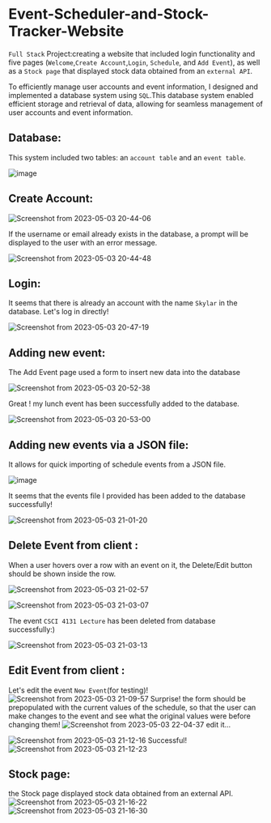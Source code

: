 # Event-Scheduler-and-Stock-Tracker-Website
`Full Stack` Project:creating a website that included login functionality and five pages (`Welcome`,`Create Account`,`Login`, `Schedule`, and `Add Event`), as well as a `Stock page` that displayed stock data obtained from an `external API`.

To efficiently manage user accounts and event information, I designed and implemented a database system using `SQL`.This database system enabled efficient storage and retrieval of data, allowing for seamless management of user accounts and event information.

## Database:
This system included two tables: an `account table` and an `event table`. 

![image](https://user-images.githubusercontent.com/112202949/235239034-14dca81e-7a7f-4a2a-9465-1eb8870d14ab.png)



## Create Account: 

![Screenshot from 2023-05-03 20-44-06](https://user-images.githubusercontent.com/112202949/236090988-04204704-0408-4391-9a29-c84ddd0cf557.png)

If the username or email already exists in the database, a prompt will be displayed to the user with an error message.

![Screenshot from 2023-05-03 20-44-48](https://user-images.githubusercontent.com/112202949/236091067-1c7e4109-2582-42c3-9110-1ab66ee69963.png)

## Login:

It seems that there is already an account with the name `Skylar` in the database. Let's log in directly! 

![Screenshot from 2023-05-03 20-47-19](https://user-images.githubusercontent.com/112202949/236091490-49577376-b09f-48ad-a8f6-8fbc04fc57a1.png)



## Adding new event:

The Add Event page used a form to insert new data into the database

![Screenshot from 2023-05-03 20-52-38](https://user-images.githubusercontent.com/112202949/236092923-b1f67878-763e-479f-8706-6511bd8b1c2a.png)


Great ! my lunch event has been successfully added to the database.

![Screenshot from 2023-05-03 20-53-00](https://user-images.githubusercontent.com/112202949/236092775-2bcf0490-aa76-43b1-8210-1f62ab8e26b1.png)


## Adding new events via a JSON file:

It allows for quick importing of schedule events from a JSON file. 

![image](https://user-images.githubusercontent.com/112202949/235238371-97ead17a-f40d-4693-b13a-ef34d8a75beb.png)

It seems that the events file I provided has been added to the database successfully!

![Screenshot from 2023-05-03 21-01-20](https://user-images.githubusercontent.com/112202949/236094619-f665cf78-1225-4091-9a43-ffd58ac09324.png)


## Delete Event from client :

When a user hovers over a row with an event on it, the Delete/Edit button should be shown inside the row.

![Screenshot from 2023-05-03 21-02-57](https://user-images.githubusercontent.com/112202949/236095057-f4cdd03b-82ab-400e-923c-256ae7494b02.png)

![Screenshot from 2023-05-03 21-03-07](https://user-images.githubusercontent.com/112202949/236095068-929d23d2-426c-406b-a769-56f3d3dd5d4b.png)

The event `CSCI 4131 Lecture` has been deleted from database successfully:)

![Screenshot from 2023-05-03 21-03-13](https://user-images.githubusercontent.com/112202949/236095083-fe13cd31-c734-4092-ab40-5b375e15ab93.png)


## Edit Event from client :

Let's edit the event `New Event`(for testing)!   
![Screenshot from 2023-05-03 21-09-57](https://user-images.githubusercontent.com/112202949/236096262-7710c049-1825-455b-ade9-f1f528782aee.png)
Surprise! the form should be prepopulated with the current values of the schedule, so that the user can make changes to the event and see what the original values were before changing them!
![Screenshot from 2023-05-03 22-04-37](https://user-images.githubusercontent.com/112202949/236104242-01e30382-ef56-4550-884d-986866405c7c.png)
edit it...

![Screenshot from 2023-05-03 21-12-16](https://user-images.githubusercontent.com/112202949/236096270-d64219ec-b607-459f-b9ca-ae586218d78c.png)
Successful! 
![Screenshot from 2023-05-03 21-12-23](https://user-images.githubusercontent.com/112202949/236096272-efb8fab6-d6f0-42a3-9cdf-6fb9e167401d.png)


## Stock page:
the Stock page displayed stock data obtained from an external API.
![Screenshot from 2023-05-03 21-16-22](https://user-images.githubusercontent.com/112202949/236096737-315579be-00d0-41bc-a8f0-719200322f48.png)
![Screenshot from 2023-05-03 21-16-30](https://user-images.githubusercontent.com/112202949/236096748-7ebc2398-3048-429d-9085-8996a7aae355.png)

